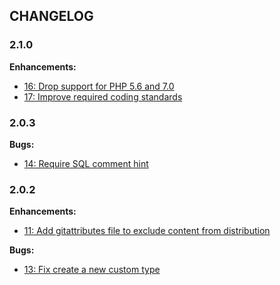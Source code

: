 ## CHANGELOG

### 2.1.0

**Enhancements:**

* [16: Drop support for PHP 5.6 and 7.0](https://github.com/acelaya/doctrine-enum-type/issues/16)
* [17: Improve required coding standards](https://github.com/acelaya/doctrine-enum-type/issues/17)

### 2.0.3

**Bugs:**

* [14: Require SQL comment hint](https://github.com/acelaya/doctrine-enum-type/issues/14)

### 2.0.2

**Enhancements:**

* [11: Add gitattributes file to exclude content from distribution](https://github.com/acelaya/doctrine-enum-type/issues/11)

**Bugs:**

* [13: Fix create a new custom type](https://github.com/acelaya/doctrine-enum-type/issues/13)
